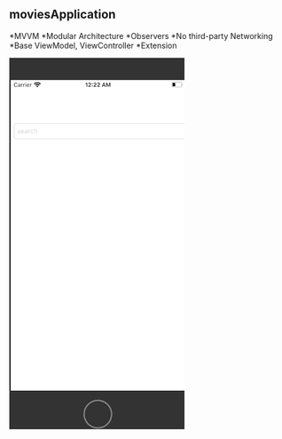 ## moviesApplication 

*MVVM 
*Modular Architecture
*Observers
*No third-party Networking 
*Base ViewModel, ViewController
*Extension

![](moviesapp.gif)


